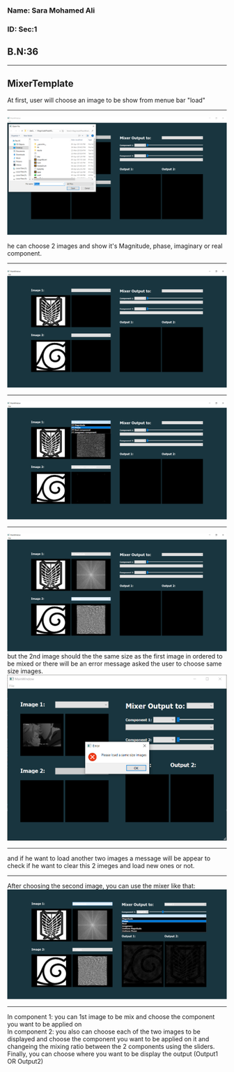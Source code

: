 ### **Name: Sara Mohamed Ali**
### **ID: Sec:1** 
## **B.N:36**
***
## **MixerTemplate**

At first, user will choose an image to be show from menue bar "load"
***
![alt text](Capture1.PNG)

he can choose 2 images and show it's Magnitude,
phase, imaginary or real component.
***
![alt text](Capture2.PNG)
***
![alt text](Capture5.PNG)
***
![alt text](Capture3.PNG)
but the 2nd image should the the same size as the first image in ordered to be mixed or there will be an error message asked the user to choose same size images.
![alt text](Capture7.PNG)
***
and if he want to load another two images a message will be appear to check if he want to clear this 2 imeges and load new ones or not.
***
After choosing the second image, you can use the mixer like that:
![alt text](Capture6.PNG)
***

In component 1: you can 1st  image  to be mix and choose the component you want to be applied on \
In component 2: you also can choose each of the two images to be displayed and choose the component you want to be applied on it and changeing the mixing ratio between the 2 components using the sliders.
Finally, you can choose where you want to be display the output  (Output1 OR Output2) 